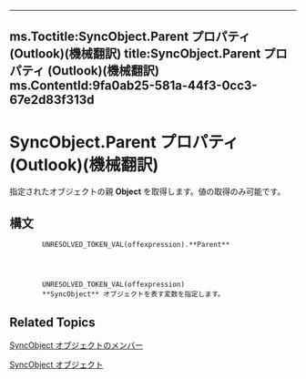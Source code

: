 

---
ms.Toctitle:SyncObject.Parent プロパティ (Outlook)(機械翻訳)
title:SyncObject.Parent プロパティ (Outlook)(機械翻訳)
ms.ContentId:9fa0ab25-581a-44f3-0cc3-67e2d83f313d
---
# SyncObject.Parent プロパティ (Outlook)(機械翻訳)




指定されたオブジェクトの親 **Object** を取得します。値の取得のみ可能です。

## 構文

            UNRESOLVED_TOKEN_VAL(offexpression).**Parent**




            UNRESOLVED_TOKEN_VAL(offexpression)
            **SyncObject** オブジェクトを表す変数を指定します。



## Related Topics

[SyncObject オブジェクトのメンバー](591a3400-5001-666d-9c1f-31f5490978a8.md)

[SyncObject オブジェクト](099865b6-767f-8022-6839-875624f284f7.md)




